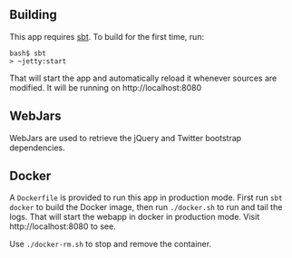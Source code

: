 Building
--------

This app requires [sbt](http://www.scala-sbt.org/). To build for the first time, run:

    bash$ sbt
    > ~jetty:start

That will start the app and automatically reload it whenever sources are modified. It will be running on http://localhost:8080

WebJars
-------

WebJars are used to retrieve the jQuery and Twitter bootstrap dependencies.

Docker
------

A `Dockerfile` is provided to run this app in production mode. First run `sbt docker` to build the Docker image, then run `./docker.sh` to run and tail the logs. That will start the webapp in docker in production mode. Visit http://localhost:8080 to see.

Use `./docker-rm.sh` to stop and remove the container.
